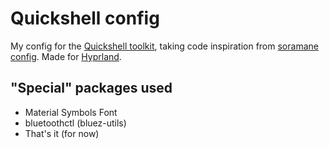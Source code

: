 # Quickshell config
My config for the [Quickshell toolkit](https://quickshell.outfoxxed.me/), taking code inspiration from [soramane config](https://github.com/caelestia-dots/shell/tree/main).
Made for [Hyprland](https://hypr.land/).

## "Special" packages used
- Material Symbols Font
- bluetoothctl (bluez-utils)
- That's it (for now)
